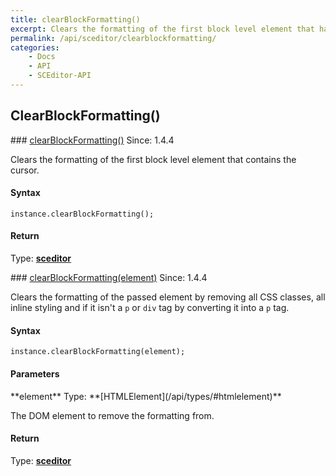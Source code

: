 ```yaml
---
title: clearBlockFormatting()
excerpt: Clears the formatting of the first block level element that has the cursor
permalink: /api/sceditor/clearblockformatting/
categories:
    - Docs
    - API
    - SCEditor-API
---
```

## ClearBlockFormatting()

<article class="api method" markdown="1">
### <a id="clearBlockFormatting" href="#clearBlockFormatting">clearBlockFormatting()</a> <span class="since">Since: 1.4.4</span>

Clears the formatting of the first block level element that contains the cursor.


#### Syntax

	instance.clearBlockFormatting();


#### Return

Type: **[sceditor](/api/types/#sceditor)**
</article>



<article class="api method" markdown="1">
### <a id="clearBlockFormatting-element" href="#clearBlockFormatting-element">clearBlockFormatting(element)</a> <span class="since">Since: 1.4.4</span>

Clears the formatting of the passed element by removing all CSS classes, all inline styling and if it isn't a `p` or `div` tag by converting it into a `p` tag.


#### Syntax

	instance.clearBlockFormatting(element);


#### Parameters

<div class="parameters">
<div class="parameter" markdown="1">
**element**  
Type: **[HTMLElement](/api/types/#htmlelement)**

The DOM element to remove the formatting from.
</div>
</div>


#### Return

Type: **[sceditor](/api/types/#sceditor)**
</article>

